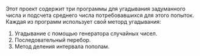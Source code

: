 Этот проект содержит три программы для угадывания задуманного числа и подсчета среднего числа потребовавшихся для этого попыток. Каждая из программ использует свой меторд угадывания:
1. Угадывание с помощью генератора случайных чисел.
2. Последовательный перебор.
3. Метод деления интервала пополам.


